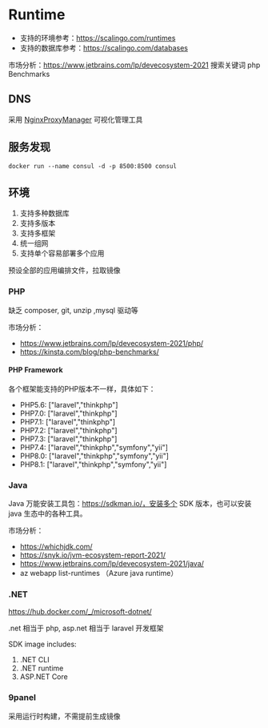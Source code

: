 # Runtime

* 支持的环境参考：https://scalingo.com/runtimes
* 支持的数据库参考：https://scalingo.com/databases

市场分析：https://www.jetbrains.com/lp/devecosystem-2021
搜索关键词 php  Benchmarks 

## DNS

采用 [NginxProxyManager](https://github.com/NginxProxyManager/nginx-proxy-manager) 可视化管理工具

## 服务发现

```
docker run --name consul -d -p 8500:8500 consul
```

## 环境

1. 支持多种数据库
2. 支持多版本
4. 支持多框架
3. 统一组网
4. 支持单个容易部署多个应用

预设全部的应用编排文件，拉取镜像

### PHP

缺乏 composer, git, unzip ,mysql 驱动等

市场分析：
* https://www.jetbrains.com/lp/devecosystem-2021/php/
* https://kinsta.com/blog/php-benchmarks/

#### PHP Framework
各个框架能支持的PHP版本不一样，具体如下：
- PHP5.6: ["laravel","thinkphp"]
- PHP7.0: ["laravel","thinkphp"]
- PHP7.1: ["laravel","thinkphp"]
- PHP7.2: ["laravel","thinkphp"]
- PHP7.3: ["laravel","thinkphp"]
- PHP7.4: ["laravel","thinkphp","symfony","yii"]
- PHP8.0: ["laravel","thinkphp","symfony","yii"]
- PHP8.1: ["laravel","thinkphp","symfony","yii"]

### Java

Java 万能安装工具包：https://sdkman.io/，安装多个 SDK 版本，也可以安装 java 生态中的各种工具。 

市场分析：

* https://whichjdk.com/
* https://snyk.io/jvm-ecosystem-report-2021/
* https://www.jetbrains.com/lp/devecosystem-2021/java/
* az webapp list-runtimes （Azure java runtime）

### .NET

https://hub.docker.com/_/microsoft-dotnet/

.net 相当于 php, asp.net 相当于  laravel 开发框架

SDK image includes:

1. .NET CLI
2. .NET runtime
3. ASP.NET Core

### 9panel

采用运行时构建，不需提前生成镜像
